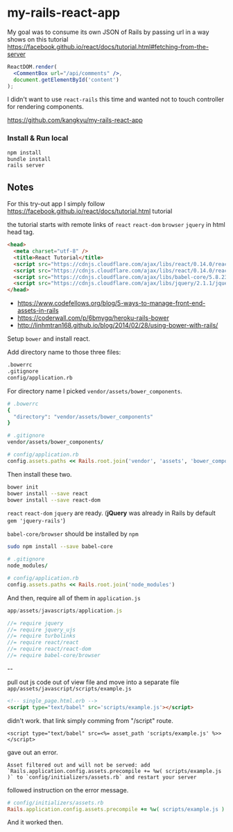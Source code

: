 # my-rails-react-app

My goal was to consume its own JSON of Rails by passing url in a way shows on this tutorial https://facebook.github.io/react/docs/tutorial.html#fetching-from-the-server

```jsx
ReactDOM.render(
  <CommentBox url="/api/comments" />,
  document.getElementById('content')
);
```

I didn't want to use `react-rails` this time and wanted not to touch controller for rendering components.

https://github.com/kangkyu/my-rails-react-app

### Install & Run local

```sh
npm install
bundle install
rails server
```

## Notes

For this try-out app I simply follow https://facebook.github.io/react/docs/tutorial.html tutorial

the tutorial starts with remote links of `react` `react-dom` `browser` `jquery` in html head tag.

```html
<head>
  <meta charset="utf-8" />
  <title>React Tutorial</title>
  <script src="https://cdnjs.cloudflare.com/ajax/libs/react/0.14.0/react.js"></script>
  <script src="https://cdnjs.cloudflare.com/ajax/libs/react/0.14.0/react-dom.js"></script>
  <script src="https://cdnjs.cloudflare.com/ajax/libs/babel-core/5.8.23/browser.min.js"></script>
  <script src="https://cdnjs.cloudflare.com/ajax/libs/jquery/2.1.1/jquery.min.js"></script>
</head>
```

+ https://www.codefellows.org/blog/5-ways-to-manage-front-end-assets-in-rails
+ https://coderwall.com/p/6bmygq/heroku-rails-bower
+ http://linhmtran168.github.io/blog/2014/02/28/using-bower-with-rails/

Setup `bower` and install react.

Add directory name to those three files:

```sh
.bowerrc
.gitignore
config/application.rb
```

For directory name I picked `vendor/assets/bower_components`.

```rb
# .bowerrc
{
  "directory": "vendor/assets/bower_components"
}

# .gitignore
vendor/assets/bower_components/

# config/application.rb
config.assets.paths << Rails.root.join('vendor', 'assets', 'bower_components')
```

Then install these two.

```sh
bower init
bower install --save react
bower install --save react-dom
```

`react` `react-dom` `jquery` are ready. (**jQuery** was already in Rails by default `gem 'jquery-rails'`)

`babel-core/browser` should be installed by `npm`

```sh
sudo npm install --save babel-core
```

```rb
# .gitignore
node_modules/

# config/application.rb
config.assets.paths << Rails.root.join('node_modules')
```

And then, require all of them in `application.js`

```js
app/assets/javascripts/application.js

//= require jquery
//= require jquery_ujs
//= require turbolinks
//= require react/react
//= require react/react-dom
//= require babel-core/browser
```

--

pull out js code out of view file and move into a separate file `app/assets/javascript/scripts/example.js`

```html
<!-- single_page.html.erb -->
<script type="text/babel" src='scripts/example.js'></script>
```

didn't work. that link simply comming from "/script" route.

```
<script type="text/babel" src=<%= asset_path 'scripts/example.js' %>></script>
```

gave out an error.

```
Asset filtered out and will not be served: add `Rails.application.config.assets.precompile += %w( scripts/example.js )` to `config/initializers/assets.rb` and restart your server
```

followed instruction on the error message.

```rb
# config/initializers/assets.rb
Rails.application.config.assets.precompile += %w( scripts/example.js )
```

And it worked then.
